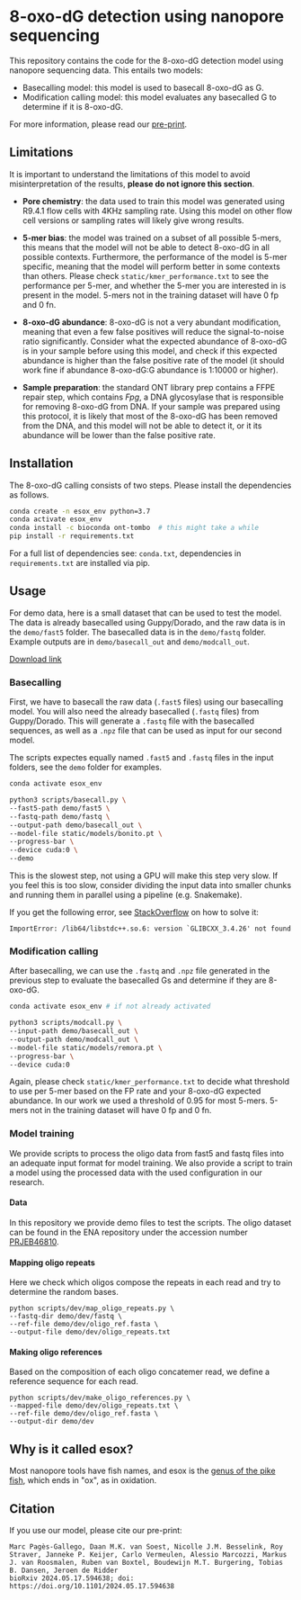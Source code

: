 # 8-oxo-dG detection using nanopore sequencing

This repository contains the code for the 8-oxo-dG detection model using nanopore sequencing data. This entails two models: 

- Basecalling model: this model is used to basecall 8-oxo-dG as G.
- Modification calling model: this model evaluates any basecalled G to determine if it is 8-oxo-dG.

For more information, please read our [pre-print](https://www.biorxiv.org/content/10.1101/2024.05.17.594638v1.abstract).

## Limitations

It is important to understand the limitations of this model to avoid misinterpretation of the results, **please do not ignore this section**.

- **Pore chemistry**: the data used to train this model was generated using R9.4.1 flow cells with 4KHz sampling rate. Using this model on other flow cell versions or sampling rates will likely give wrong results.

- **5-mer bias**: the model was trained on a subset of all possible 5-mers, this means that the model will not be able to detect 8-oxo-dG in all possible contexts. Furthermore, the performance of the model is 5-mer specific, meaning that the model will perform better in some contexts than others. Please check `static/kmer_performance.txt` to see the performance per 5-mer, and whether the 5-mer you are interested in is present in the model. 5-mers not in the training dataset will have 0 fp and 0 fn.

- **8-oxo-dG abundance**: 8-oxo-dG is not a very abundant modification, meaning that even a few false positives will reduce the signal-to-noise ratio significantly. Consider what the expected abundance of 8-oxo-dG is in your sample before using this model, and check if this expected abundance is higher than the false positive rate of the model (it should work fine if abundance 8-oxo-dG:G abundance is 1:10000 or higher).

- **Sample preparation**: the standard ONT library prep contains a FFPE repair step, which contains *Fpg*, a DNA glycosylase that is responsible for removing 8-oxo-dG from DNA. If your sample was prepared using this protocol, it is likely that most of the 8-oxo-dG has been removed from the DNA, and this model will not be able to detect it, or it its abundance will be lower than the false positive rate.

## Installation

The 8-oxo-dG calling consists of two steps. Please install the dependencies as follows.

```bash
conda create -n esox_env python=3.7
conda activate esox_env
conda install -c bioconda ont-tombo  # this might take a while
pip install -r requirements.txt
```

For a full list of dependencies see: `conda.txt`, dependencies in `requirements.txt` are installed via pip.

## Usage

For demo data, here is a small dataset that can be used to test the model. The data is already basecalled using Guppy/Dorado, and the raw data is in the `demo/fast5` folder. The basecalled data is in the `demo/fastq` folder.
Example outputs are in `demo/basecall_out` and `demo/modcall_out`.

[Download link](https://surfdrive.surf.nl/files/index.php/s/X2kRYzBOg68eQwc)

### Basecalling

First, we have to basecall the raw data (`.fast5` files) using our basecalling model. You will also need the already basecalled (`.fastq` files) from Guppy/Dorado. This will generate a `.fastq` file with the basecalled sequences, as well as a `.npz` file that can be used as input for our second model.

The scripts expectes equally named `.fast5` and `.fastq` files in the input folders, see the `demo` folder for examples.

```bash
conda activate esox_env

python3 scripts/basecall.py \
--fast5-path demo/fast5 \
--fastq-path demo/fastq \
--output-path demo/basecall_out \
--model-file static/models/bonito.pt \
--progress-bar \
--device cuda:0 \
--demo
```

This is the slowest step, not using a GPU will make this step very slow. If you feel this is too slow, consider dividing the input data into smaller chunks and running them in parallel using a pipeline (e.g. Snakemake).

If you get the following error, see [StackOverflow](https://stackoverflow.com/questions/77939924/importing-pandas-and-cplex-in-a-conda-environment-raises-an-importerror-libstdc/77940023#77940023) on how to solve it:

```
ImportError: /lib64/libstdc++.so.6: version `GLIBCXX_3.4.26' not found
```

### Modification calling

After basecalling, we can use the `.fastq` and `.npz` file generated in the previous step to evaluate the basecalled Gs and determine if they are 8-oxo-dG.

```bash
conda activate esox_env # if not already activated

python3 scripts/modcall.py \
--input-path demo/basecall_out \
--output-path demo/modcall_out \
--model-file static/models/remora.pt \
--progress-bar \
--device cuda:0
```
Again, please check `static/kmer_performance.txt` to decide what threshold to use per 5-mer based on the FP rate and your 8-oxo-dG expected abundance. In our work we used a threshold of 0.95 for most 5-mers. 5-mers not in the training dataset will have 0 fp and 0 fn.

### Model training

We provide scripts to process the oligo data from fast5 and fastq files into an adequate input format for model training. We also provide a script to train a model using the processed data with the used configuration in our research.

#### Data

In this repository we provide demo files to test the scripts. The oligo dataset can be found in the ENA repository under the accession number [PRJEB46810](https://www.ebi.ac.uk/ena/browser/view/PRJEB76712).

#### Mapping oligo repeats

Here we check which oligos compose the repeats in each read and try to determine the random bases. 

```
python scripts/dev/map_oligo_repeats.py \
--fastq-dir demo/dev/fastq \
--ref-file demo/dev/oligo_ref.fasta \
--output-file demo/dev/oligo_repeats.txt
```

#### Making oligo references

Based on the composition of each oligo concatemer read, we define a reference sequence for each read.


```
python scripts/dev/make_oligo_references.py \
--mapped-file demo/dev/oligo_repeats.txt \
--ref-file demo/dev/oligo_ref.fasta \
--output-dir demo/dev
```

## Why is it called esox?

Most nanopore tools have fish names, and esox is the [genus of the pike fish](https://en.wikipedia.org/wiki/Esox), which ends in "ox", as in oxidation.

## Citation

If you use our model, please cite our pre-print:

```
Marc Pagès-Gallego, Daan M.K. van Soest, Nicolle J.M. Besselink, Roy Straver, Janneke P. Keijer, Carlo Vermeulen, Alessio Marcozzi, Markus J. van Roosmalen, Ruben van Boxtel, Boudewijn M.T. Burgering, Tobias B. Dansen, Jeroen de Ridder
bioRxiv 2024.05.17.594638; doi: https://doi.org/10.1101/2024.05.17.594638 
```
